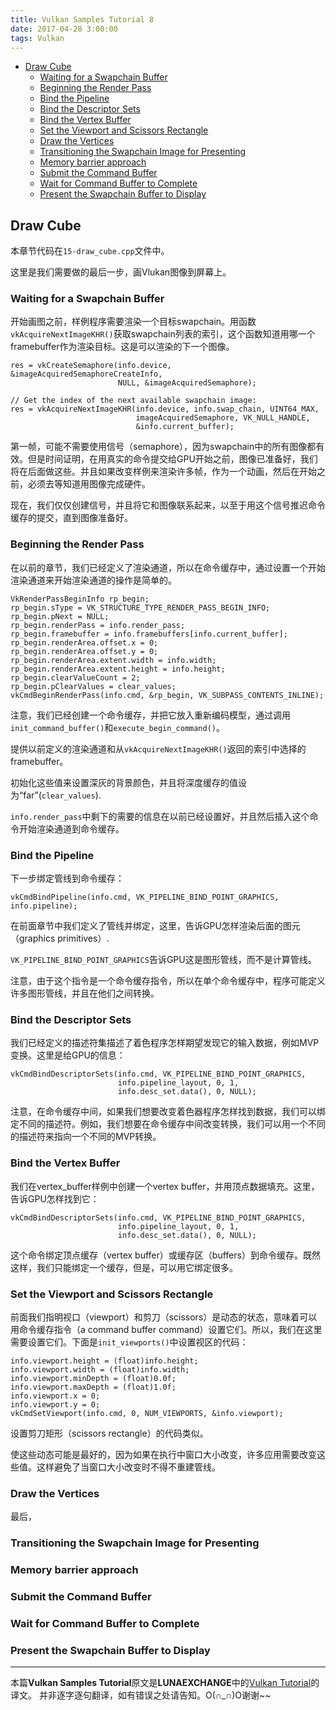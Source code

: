```yaml
---
title: Vulkan Samples Tutorial 8
date: 2017-04-28 3:00:00
tags: Vulkan
---
```


<!-- TOC -->

- [Draw Cube](#Draw-Cube)
    - [Waiting for a Swapchain Buffer](#Waiting-for-a-Swapchain-Buffer)
    - [Beginning the Render Pass](#Beginning-the-Render-Pass)
    - [Bind the Pipeline](#Bind-the-Pipeline)
    - [Bind the Descriptor Sets](#Bind-the-Descriptor-Sets)
    - [Bind the Vertex Buffer](#Bind-the-Vertex-Buffer)
    - [Set the Viewport and Scissors Rectangle](#Set-the-Viewport-and-Scissors-Rectangle)
    - [Draw the Vertices](#Draw-the-Vertices)
    - [Transitioning the Swapchain Image for Presenting](#Transitioning-the-Swapchain-Image-for-Presenting)
    - [Memory barrier approach](#Memory-barrier-approach)
    - [Submit the Command Buffer](#Submit-the-Command-Buffer)
    - [Wait for Command Buffer to Complete](#Wait-for-Command-Buffer-to-Complete)
    - [Present the Swapchain Buffer to Display](#Present-the-Swapchain-Buffer-to-Display)

<!-- /TOC -->

## Draw Cube

本章节代码在`15-draw_cube.cpp`文件中。

这里是我们需要做的最后一步，画Vlukan图像到屏幕上。

### Waiting for a Swapchain Buffer

开始画图之前，样例程序需要渲染一个目标swapchain。用函数`vkAcquireNextImageKHR()`获取swapchain列表的索引，这个函数知道用哪一个framebuffer作为渲染目标。这是可以渲染的下一个图像。
```
res = vkCreateSemaphore(info.device, &imageAcquiredSemaphoreCreateInfo,
                        NULL, &imageAcquiredSemaphore);

// Get the index of the next available swapchain image:
res = vkAcquireNextImageKHR(info.device, info.swap_chain, UINT64_MAX,
                            imageAcquiredSemaphore, VK_NULL_HANDLE,
                            &info.current_buffer);
```
第一帧，可能不需要使用信号（semaphore），因为swapchain中的所有图像都有效。但是时间证明，在用真实的命令提交给GPU开始之前，图像已准备好，我们将在后面做这些。并且如果改变样例来渲染许多帧，作为一个动画，然后在开始之前，必须去等知道用图像完成硬件。

现在，我们仅仅创建信号，并且将它和图像联系起来，以至于用这个信号推迟命令缓存的提交，直到图像准备好。

### Beginning the Render Pass

在以前的章节，我们已经定义了渲染通道，所以在命令缓存中，通过设置一个开始渲染通道来开始渲染通道的操作是简单的。
```
VkRenderPassBeginInfo rp_begin;
rp_begin.sType = VK_STRUCTURE_TYPE_RENDER_PASS_BEGIN_INFO;
rp_begin.pNext = NULL;
rp_begin.renderPass = info.render_pass;
rp_begin.framebuffer = info.framebuffers[info.current_buffer];
rp_begin.renderArea.offset.x = 0;
rp_begin.renderArea.offset.y = 0;
rp_begin.renderArea.extent.width = info.width;
rp_begin.renderArea.extent.height = info.height;
rp_begin.clearValueCount = 2;
rp_begin.pClearValues = clear_values;
vkCmdBeginRenderPass(info.cmd, &rp_begin, VK_SUBPASS_CONTENTS_INLINE);
```
注意，我们已经创建一个命令缓存，并把它放入重新编码模型，通过调用`init_command_buffer()`和`execute_begin_command()`。

提供以前定义的渲染通道和从`vkAcquireNextImageKHR()`返回的索引中选择的framebuffer。

初始化这些值来设置深灰的背景颜色，并且将深度缓存的值设为“far”(`clear_values`).

`info.render_pass`中剩下的需要的信息在以前已经设置好，并且然后插入这个命令开始渲染通道到命令缓存。

### Bind the Pipeline

下一步绑定管线到命令缓存：
```
vkCmdBindPipeline(info.cmd, VK_PIPELINE_BIND_POINT_GRAPHICS, info.pipeline);
```
在前面章节中我们定义了管线并绑定，这里，告诉GPU怎样渲染后面的图元（graphics primitives）.

`VK_PIPELINE_BIND_POINT_GRAPHICS`告诉GPU这是图形管线，而不是计算管线。

注意，由于这个指令是一个命令缓存指令，所以在单个命令缓存中，程序可能定义许多图形管线，并且在他们之间转换。

### Bind the Descriptor Sets

我们已经定义的描述符集描述了着色程序怎样期望发现它的输入数据，例如MVP变换。这里是给GPU的信息：
```
vkCmdBindDescriptorSets(info.cmd, VK_PIPELINE_BIND_POINT_GRAPHICS,
                        info.pipeline_layout, 0, 1,
                        info.desc_set.data(), 0, NULL);
```
注意，在命令缓存中间，如果我们想要改变着色器程序怎样找到数据，我们可以绑定不同的描述符。例如，我们想要在命令缓存中间改变转换，我们可以用一个不同的描述符来指向一个不同的MVP转换。

### Bind the Vertex Buffer

我们在vertex_buffer样例中创建一个vertex buffer，并用顶点数据填充。这里，告诉GPU怎样找到它：
```
vkCmdBindDescriptorSets(info.cmd, VK_PIPELINE_BIND_POINT_GRAPHICS,
                        info.pipeline_layout, 0, 1,
                        info.desc_set.data(), 0, NULL);
```
这个命令绑定顶点缓存（vertex buffer）或缓存区（buffers）到命令缓存。既然这样，我们只能绑定一个缓存，但是，可以用它绑定很多。

### Set the Viewport and Scissors Rectangle

前面我们指明视口（viewport）和剪刀（scissors）是动态的状态，意味着可以用命令缓存指令（a command buffer command）设置它们。所以，我们在这里需要设置它们。下面是`init_viewports()`中设置视区的代码：
```
info.viewport.height = (float)info.height;
info.viewport.width = (float)info.width;
info.viewport.minDepth = (float)0.0f;
info.viewport.maxDepth = (float)1.0f;
info.viewport.x = 0;
info.viewport.y = 0;
vkCmdSetViewport(info.cmd, 0, NUM_VIEWPORTS, &info.viewport);
```
设置剪刀矩形（scissors rectangle）的代码类似。

使这些动态可能是最好的，因为如果在执行中窗口大小改变，许多应用需要改变这些值。这样避免了当窗口大小改变时不得不重建管线。

### Draw the Vertices

最后，

### Transitioning the Swapchain Image for Presenting



### Memory barrier approach


### Submit the Command Buffer


### Wait for Command Buffer to Complete



### Present the Swapchain Buffer to Display



---

本篇**Vulkan Samples Tutorial**原文是**LUNAEXCHANGE**中的[Vulkan Tutorial](https://vulkan.lunarg.com/doc/sdk/1.0.42.1/windows/tutorial/html/index.html)的译文。
并非逐字逐句翻译，如有错误之处请告知。O(∩_∩)O谢谢~~



































